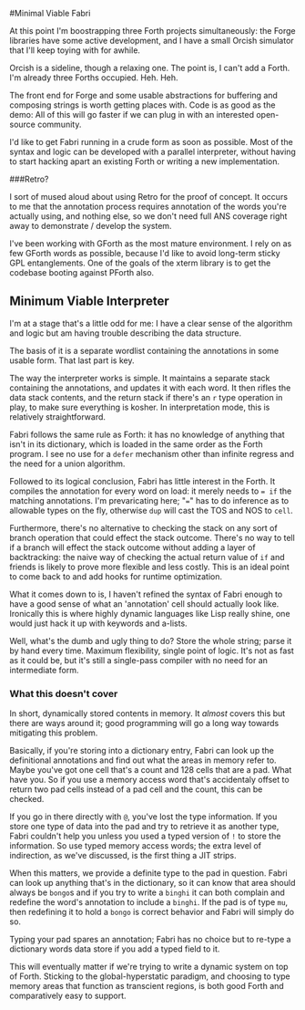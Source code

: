 #Minimal Viable Fabri

At this point I'm boostrapping three Forth projects simultaneously: the Forge libraries have some active development, and I have a small Orcish simulator that I'll keep toying with for awhile.

Orcish is a sideline, though a relaxing one. The point is, I can't add a Forth. I'm already three Forths occupied. Heh. Heh.

The front end for Forge and some usable abstractions for buffering and composing strings is worth getting places with. Code is as good as the demo: All of this will go faster if we can plug in with an interested open-source community. 

I'd like to get Fabri running in a crude form as soon as possible. Most of the syntax and logic can be developed with a parallel interpreter, without having to start hacking apart an existing Forth or writing a new implementation. 

###Retro?

I sort of mused aloud about using Retro for the proof of concept. It occurs to me that the annotation process requires annotation of the words you're actually using, and nothing else, so we don't need full ANS coverage right away to demonstrate / develop the system. 

I've been working with GForth as the most mature environment. I rely on as few GForth words as possible, because I'd like to avoid long-term sticky GPL entanglements. One of the goals of the xterm library is to get the codebase booting against PForth also.

## Minimum Viable Interpreter

I'm at a stage that's a little odd for me: I have a clear sense of the algorithm and logic but am having trouble describing the data structure. 

The basis of it is a separate wordlist containing the annotations in some usable form. That last part is key.

The way the interpreter works is simple. It maintains a separate stack containing the annotations, and updates it with each word. It then rifles the data stack contents, and the return stack if there's an `r` type operation in play, to make sure everything is kosher. In interpretation mode, this is relatively straightforward. 

Fabri follows the same rule as Forth: it has no knowledge of anything that isn't in its dictionary, which is loaded in the same order as the Forth program. I see no use for a `defer` mechanism other than infinite regress and the need for a union algorithm. 

Followed to its logical conclusion, Fabri has little interest in the Forth. It compiles the annotation for every word on load: it merely needs to `= if` the matching annotations. I'm prevaricating here; "`=`" has to do inference as to allowable types on the fly, otherwise `dup` will cast the TOS and NOS to `cell`.  

Furthermore, there's no alternative to checking the stack on any sort of branch operation that could effect the stack outcome. There's no way to tell if a branch will effect the stack outcome without adding a layer of backtracking: the naive way of checking the actual return value of `if` and friends is likely to prove more flexible and less costly. This is an ideal point to come back to and add hooks for runtime optimization.

What it comes down to is, I haven't refined the syntax of Fabri enough to have a good sense of what an 'annotation' cell should actually look like. Ironically this is where highly dynamic languages like Lisp really shine, one would just hack it up with keywords and a-lists. 

Well, what's the dumb and ugly thing to do? Store the whole string; parse it by hand every time. Maximum flexibility, single point of logic. It's not as fast as it could be, but it's still a single-pass compiler with no need for an intermediate form. 

### What this doesn't cover

In short, dynamically stored contents in memory. It *almost* covers this but there are ways around it; good programming will go a long way towards mitigating this problem.

Basically, if you're storing into a dictionary entry, Fabri can look up the definitional annotations and find out what the areas in memory refer to. Maybe you've got one cell that's a count and 128 cells that are a pad. What have you. So if you use a memory access word that's accidentaly offset to return two pad cells instead of a pad cell and the count, this can be checked. 

If you go in there directly with `@`, you've lost the type information. If you store one type of data into the pad and try to retrieve it as another type, Fabri couldn't help you unless you used a typed version of `!` to store the information. So use typed memory access words; the extra level of indirection, as we've discussed, is the first thing a JIT strips. 

When this matters, we provide a definite type to the pad in question. Fabri can look up anything that's in the dictionary, so it can know that area should always be `bongo`s and if you try to write a `binghi` it can both complain and redefine the word's annotation to include a `binghi`. If the pad is of type `mu`, then redefining it to hold a `bongo` is correct behavior and Fabri will simply do so. 

Typing your pad spares an annotation; Fabri has no choice but to re-type a dictionary words data store if you add a typed field to it. 

This will eventually matter if we're trying to write a dynamic system on top of Forth. Sticking to the global-hyperstatic paradigm, and choosing to type memory areas that function as transcient regions, is both good Forth and comparatively easy to support. 
